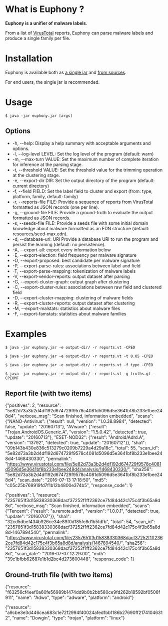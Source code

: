 # What is Euphony ?

__Euphony is a unifier of malware labels__.

From a list of [VirusTotal](https://www.virustotal.com/) reports, Euphony can parse malware labels and produce a single family per file.

# Installation

Euphony is available both as [a single jar](https://github.com/fmind/euphony/releases) and [from
sources](https://github.com/fmind/euphony/).

For end users, the single jar is recommended.

# Usage

    $ java -jar euphony.jar [args]

## Options

* -h, --help: Display a help summary with acceptable arguments and options.
* -l, --log-level LEVEL: Set the log level of the program (default: warn)
* -m, --max-turn VALUE: Set the maximum number of complete iteration for inference at the parsing stage.
* -t, --threshold VALUE: Set the threshold value for the trimming operation at the clustering stage.
* -e, --export-dir DIR: Set the output directory of the program (default: current directory)
* -f, --field FIELD: Set the label field to cluster and export (from: type, platform, family,
  default: family)
* -r, --reports-file FILE: Provide a sequence of reports from VirusTotal formatted as JSON records
  (one per line).
* -g, --ground-file FILE: Provide a ground-truth to evaluate the output formatted as JSON records.
* -s, --seeds-file FILE: Provide a seeds file with some initial domain knowledge about malware
  formatted as an EDN structure
  (default: resources/seed-max.edn).
* -d, --database-uri: URI Provide a database URI to run the program and persist the learning
  (default: no persistence).
* -A, --export-all: export every information below
* -E, --export-election: field frequency per malware signature
* -O, --export-proposed: best candidate per malware signature
* -P, --export-parse-rules: associations between label and field
* -T, --export-parse-mapping: tokenization of malware labels
* -V, --export-vendor-reports: output dataset after parsing
* -G, --export-cluster-graph: output graph after clustering
* -C, --export-cluster-rules: associations between raw field and clustered field
* -D, --export-cluster-mapping: clustering of malware fields
* -R, --export-cluster-reports: output dataset after clustering
* -M, --export-malstats: statistics about malware files
* -F, --export-famstats: statistics about malware families

# Examples

    $ java -jar euphony.jar -e output-dir/ -r reports.vt -CPEO

    $ java -jar euphony.jar -e output-dir/ -r reports.vt -t 0.05 -CPEO

    $ java -jar euphony.jar -e output-dir/ -r reports.vt -f type -CPEO

    $ java -jar euphony.jar -e output-dir/ -r reports.vt -g truths.gt -CPEOMF

## Report file (with two items)

{"positives": 2, "resource": "5e82d73a3b2d4df192d674729f9578c4081d5096d5e3641bf8b233e1bee248d4", "verbose_msg": "Scan finished, information embedded", "scans": {"NANO-Antivirus": {"result": null, "version": "1.0.38.8984", "detected": false, "update": "20160713"}, "AVware": {"result": "Trojan.AndroidOS.Generic.A", "version": "1.5.0.42", "detected": true, "update": "20160713"}, "ESET-NOD32": {"result": "Android/Adrd.A", "version": "13792", "detected": true, "update": "20160712"}}, "sha1": "09b143b430e836c513279c0209b7229a4d29a18c", "total": 55, "scan_id": "5e82d73a3b2d4df192d674729f9578c4081d5096d5e3641bf8b233e1bee248d4-1468430330", "permalink": "https://www.virustotal.com/file/5e82d73a3b2d4df192d674729f9578c4081d5096d5e3641bf8b233e1bee248d4/analysis/1468430330/", "sha256": "5e82d73a3b2d4df192d674729f9578c4081d5096d5e3641bf8b233e1bee248d4", "scan_date": "2016-07-13 17:18:50", "md5": "c05c25b769919fd7f1b12b4800e374b5", "response_code": 1}


{"positives": 1, "resource": "2357651f3d15838330368dacf37252f1ff2362ce7fd84d42c175c4f3b65a8d8d", "verbose_msg": "Scan finished, information embedded", "scans": {"Tencent": {"result": "a.remote.adrd", "version": "1.0.0.1", "detected": true, "update": "20160707"}}, "sha1": "32cd5dbef434b926ce34e89f0d185fe8d1b5fdfb", "total": 54, "scan_id": "2357651f3d15838330368dacf37252f1ff2362ce7fd84d42c175c4f3b65a8d8d-1467894540", "permalink": "https://www.virustotal.com/file/2357651f3d15838330368dacf37252f1ff2362ce7fd84d42c175c4f3b65a8d8d/analysis/1467894540/", "sha256": "2357651f3d15838330368dacf37252f1ff2362ce7fd84d42c175c4f3b65a8d8d", "scan_date": "2016-07-07 12:29:00", "md5": "39c1bfbb62687e1b1d2bc4d273600448", "response_code": 1}

## Ground-truth file (with two items)

{"resource": "f63256cf4eef0a60fe56989b1474dd9b0b2bb580ce9fd262b18592bf0506f911", "name": "Adwo", "type": "adware", "platform": "android"}


{"resource": "a9cbe3e3d446cea683c1e72f2994f40024afed1bb1186b27690ff21741046312", "name": "Dowgin", "type": "trojan", "platform": "linux"}
